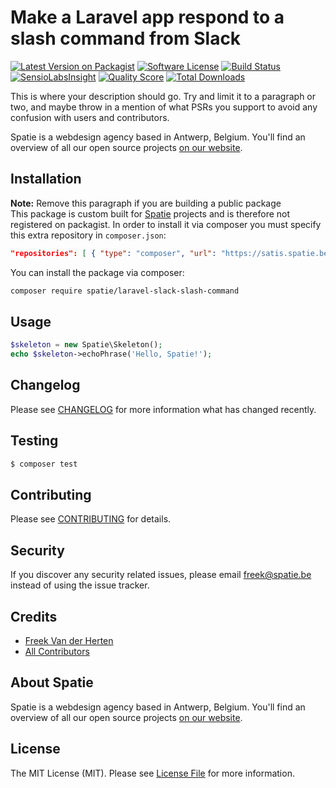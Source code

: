 # Make a Laravel app respond to a slash command from Slack

[![Latest Version on Packagist](https://img.shields.io/packagist/v/spatie/laravel-slack-slash-command.svg?style=flat-square)](https://packagist.org/packages/spatie/laravel-slack-slash-command)
[![Software License](https://img.shields.io/badge/license-MIT-brightgreen.svg?style=flat-square)](LICENSE.md)
[![Build Status](https://img.shields.io/travis/spatie/laravel-slack-slash-command/master.svg?style=flat-square)](https://travis-ci.org/spatie/laravel-slack-slash-command)
[![SensioLabsInsight](https://img.shields.io/sensiolabs/i/xxxxxxxxx.svg?style=flat-square)](https://insight.sensiolabs.com/projects/xxxxxxxxx)
[![Quality Score](https://img.shields.io/scrutinizer/g/spatie/laravel-slack-slash-command.svg?style=flat-square)](https://scrutinizer-ci.com/g/spatie/laravel-slack-slash-command)
[![Total Downloads](https://img.shields.io/packagist/dt/spatie/laravel-slack-slash-command.svg?style=flat-square)](https://packagist.org/packages/spatie/laravel-slack-slash-command)

This is where your description should go. Try and limit it to a paragraph or two, and maybe throw in a mention of what PSRs you support to avoid any confusion with users and contributors.

Spatie is a webdesign agency based in Antwerp, Belgium. You'll find an overview of all our open source projects [on our website](https://spatie.be/opensource).

## Installation

**Note:** Remove this paragraph if you are building a public package  
This package is custom built for [Spatie](https://spatie.be) projects and is therefore not registered on packagist. In order to install it via composer you must specify this extra repository in `composer.json`:

```json
"repositories": [ { "type": "composer", "url": "https://satis.spatie.be/" } ]
```

You can install the package via composer:

``` bash
composer require spatie/laravel-slack-slash-command
```

## Usage

``` php
$skeleton = new Spatie\Skeleton();
echo $skeleton->echoPhrase('Hello, Spatie!');
```

## Changelog

Please see [CHANGELOG](CHANGELOG.md) for more information what has changed recently.

## Testing

``` bash
$ composer test
```

## Contributing

Please see [CONTRIBUTING](CONTRIBUTING.md) for details.

## Security

If you discover any security related issues, please email freek@spatie.be instead of using the issue tracker.

## Credits

- [Freek Van der Herten](https://github.com/freekmurze)
- [All Contributors](../../contributors)

## About Spatie
Spatie is a webdesign agency based in Antwerp, Belgium. You'll find an overview of all our open source projects [on our website](https://spatie.be/opensource).

## License

The MIT License (MIT). Please see [License File](LICENSE.md) for more information.
